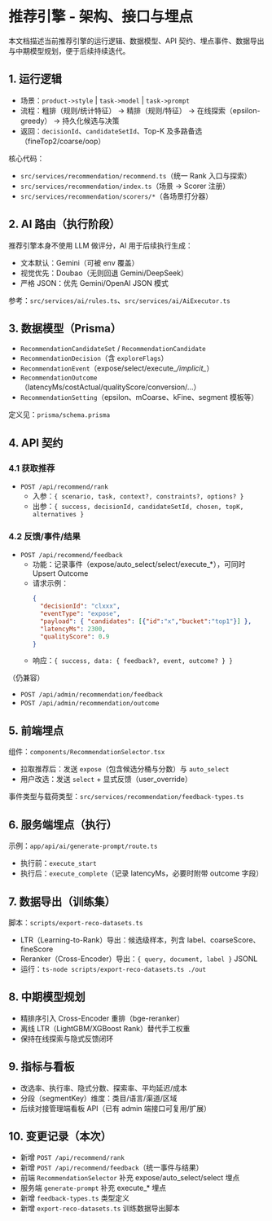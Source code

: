 # 推荐引擎 - 架构、接口与埋点

本文档描述当前推荐引擎的运行逻辑、数据模型、API 契约、埋点事件、数据导出与中期模型规划，便于后续持续迭代。

## 1. 运行逻辑

- 场景：`product->style` | `task->model` | `task->prompt`
- 流程：粗排（规则/统计特征） → 精排（规则/特征） → 在线探索（epsilon-greedy） → 持久化候选与决策
- 返回：`decisionId`、`candidateSetId`、Top-K 及多路备选（fineTop2/coarse/oop）

核心代码：
- `src/services/recommendation/recommend.ts`（统一 Rank 入口与探索）
- `src/services/recommendation/index.ts`（场景 → Scorer 注册）
- `src/services/recommendation/scorers/*`（各场景打分器）

## 2. AI 路由（执行阶段）

推荐引擎本身不使用 LLM 做评分，AI 用于后续执行生成：
- 文本默认：Gemini（可被 env 覆盖）
- 视觉优先：Doubao（无则回退 Gemini/DeepSeek）
- 严格 JSON：优先 Gemini/OpenAI JSON 模式

参考：`src/services/ai/rules.ts`、`src/services/ai/AiExecutor.ts`

## 3. 数据模型（Prisma）

- `RecommendationCandidateSet` / `RecommendationCandidate`
- `RecommendationDecision`（含 `exploreFlags`）
- `RecommendationEvent`（expose/select/execute_*/implicit_*）
- `RecommendationOutcome`（latencyMs/costActual/qualityScore/conversion/...）
- `RecommendationSetting`（epsilon、mCoarse、kFine、segment 模板等）

定义见：`prisma/schema.prisma`

## 4. API 契约

### 4.1 获取推荐
- `POST /api/recommend/rank`
  - 入参：`{ scenario, task, context?, constraints?, options? }`
  - 出参：`{ success, decisionId, candidateSetId, chosen, topK, alternatives }`

### 4.2 反馈/事件/结果
- `POST /api/recommend/feedback`
  - 功能：记录事件（expose/auto_select/select/execute_*），可同时 Upsert Outcome
  - 请求示例：
    ```json
    {
      "decisionId": "clxxx",
      "eventType": "expose",
      "payload": { "candidates": [{"id":"x","bucket":"top1"}] },
      "latencyMs": 2300,
      "qualityScore": 0.9
    }
    ```
  - 响应：`{ success, data: { feedback?, event, outcome? } }`

（仍兼容）
- `POST /api/admin/recommendation/feedback`
- `POST /api/admin/recommendation/outcome`

## 5. 前端埋点

组件：`components/RecommendationSelector.tsx`
- 拉取推荐后：发送 `expose`（包含候选分桶与分数）与 `auto_select`
- 用户改选：发送 `select` + 显式反馈（user_override）

事件类型与载荷类型：`src/services/recommendation/feedback-types.ts`

## 6. 服务端埋点（执行）

示例：`app/api/ai/generate-prompt/route.ts`
- 执行前：`execute_start`
- 执行后：`execute_complete`（记录 latencyMs，必要时附带 outcome 字段）

## 7. 数据导出（训练集）

脚本：`scripts/export-reco-datasets.ts`
- LTR（Learning-to-Rank）导出：候选级样本，列含 label、coarseScore、fineScore
- Reranker（Cross-Encoder）导出：`{ query, document, label }` JSONL
- 运行：`ts-node scripts/export-reco-datasets.ts ./out`

## 8. 中期模型规划

- 精排序引入 Cross-Encoder 重排（bge-reranker）
- 离线 LTR（LightGBM/XGBoost Rank）替代手工权重
- 保持在线探索与隐式反馈闭环

## 9. 指标与看板

- 改选率、执行率、隐式分数、探索率、平均延迟/成本
- 分段（segmentKey）维度：类目/语言/渠道/区域
- 后续对接管理端看板 API（已有 admin 端接口可复用/扩展）

## 10. 变更记录（本次）

- 新增 `POST /api/recommend/rank`
- 新增 `POST /api/recommend/feedback`（统一事件与结果）
- 前端 `RecommendationSelector` 补充 expose/auto_select/select 埋点
- 服务端 `generate-prompt` 补充 execute_* 埋点
- 新增 `feedback-types.ts` 类型定义
- 新增 `export-reco-datasets.ts` 训练数据导出脚本



